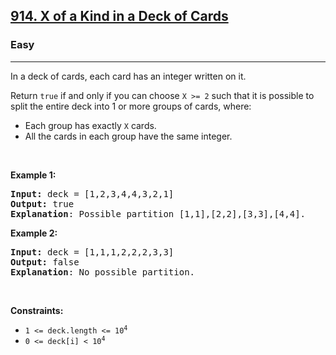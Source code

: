 <h2><a href="https://leetcode.com/problems/x-of-a-kind-in-a-deck-of-cards/">914. X of a Kind in a Deck of Cards</a></h2><h3>Easy</h3><hr><div style="user-select: auto;"><p style="user-select: auto;">In a deck of cards, each card has an integer written on it.</p>

<p style="user-select: auto;">Return <code style="user-select: auto;">true</code> if and only if you can choose <code style="user-select: auto;">X &gt;= 2</code> such that it is possible to split the entire deck into 1 or more groups of cards, where:</p>

<ul style="user-select: auto;">
	<li style="user-select: auto;">Each group has exactly <code style="user-select: auto;">X</code> cards.</li>
	<li style="user-select: auto;">All the cards in each group have the same integer.</li>
</ul>

<p style="user-select: auto;">&nbsp;</p>
<p style="user-select: auto;"><strong style="user-select: auto;">Example 1:</strong></p>

<pre style="user-select: auto;"><strong style="user-select: auto;">Input:</strong> deck = [1,2,3,4,4,3,2,1]
<strong style="user-select: auto;">Output:</strong> true
<strong style="user-select: auto;">Explanation</strong>: Possible partition [1,1],[2,2],[3,3],[4,4].
</pre>

<p style="user-select: auto;"><strong style="user-select: auto;">Example 2:</strong></p>

<pre style="user-select: auto;"><strong style="user-select: auto;">Input:</strong> deck = [1,1,1,2,2,2,3,3]
<strong style="user-select: auto;">Output:</strong> false
<strong style="user-select: auto;">Explanation</strong>: No possible partition.
</pre>

<p style="user-select: auto;">&nbsp;</p>
<p style="user-select: auto;"><strong style="user-select: auto;">Constraints:</strong></p>

<ul style="user-select: auto;">
	<li style="user-select: auto;"><code style="user-select: auto;">1 &lt;= deck.length &lt;= 10<sup style="user-select: auto;">4</sup></code></li>
	<li style="user-select: auto;"><code style="user-select: auto;">0 &lt;= deck[i] &lt; 10<sup style="user-select: auto;">4</sup></code></li>
</ul>
</div>
